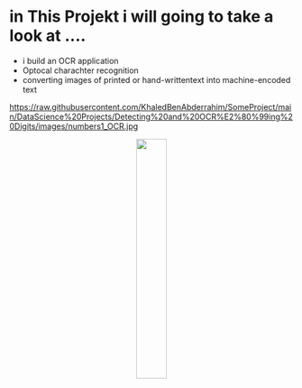 # in This Projekt i will going to take a look at ....

* i build an OCR application
* Optocal charachter recognition
* converting images of printed or hand-writtentext into machine-encoded text

https://raw.githubusercontent.com/KhaledBenAbderrahim/SomeProject/main/DataScience%20Projects/Detecting%20and%20OCR%E2%80%99ing%20Digits/images/numbers1_OCR.jpg


<p align="center" width="100%">
    <img width="33%" src= "https://raw.githubusercontent.com/KhaledBenAbderrahim/SomeProject/main/DataScience%20Projects/Detecting%20and%20OCR%E2%80%99ing%20Digits/images/numbers1_OCR.jpg"> 
</p>
